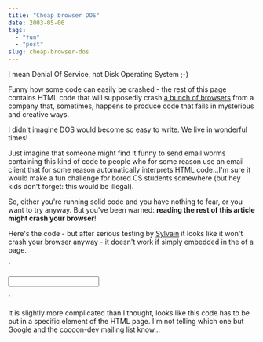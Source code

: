 ```yaml
---
title: "Cheap browser DOS"
date: 2003-05-06
tags: 
  - "fun"
  - "post"
slug: cheap-browser-dos
---
```


I mean Denial Of Service, not Disk Operating System ;-)

Funny how some code can easily be crashed - the rest of this page contains HTML code that will supposedly crash [a bunch of browsers](http://www.secunia.com/advisories/8642/) from a company that, sometimes, happens to produce code that fails in mysterious and creative ways.

I didn't imagine DOS would become so easy to write. We live in wonderful times!

Just imagine that someone might find it funny to send email worms containing this kind of code to people who for some reason use an email client that for some reason automatically interprets HTML code...I'm sure it would make a fun challenge for bored CS students somewhere (but hey kids don't forget: this would be illegal).

So, either you're running solid code and you have nothing to fear, or you want to try anyway. But you've been warned: **reading the rest of this article might crash your browser**!

Here's the code - but after serious testing by [Sylvain](http://www.anyware-tech.com/blogs/sylvain/) it looks like it won't crash your browser anyway - it doesn't work if simply embedded in the <body> of a page.

`<html>  
<form>  
<input type crash>  
</form>  
</html>  
`

It is slightly more complicated than I thought, looks like this code has to be put in a specific element of the HTML page. I'm not telling which one but Google and the cocoon-dev mailing list know...
